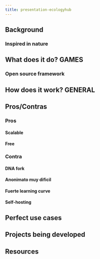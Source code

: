 ```yaml
---
title: presentation-ecologyhub
---
```


## Background
### Inspired in nature
## What does it do? GAMES
### Open source framework
###
## How does it work? GENERAL
## Pros/Contras
### Pros
#### Scalable
#### Free
### Contra
#### DNA fork
#### Anonimato muy dificil
#### Fuerte learning curve
#### Self-hosting
## Perfect use cases
## Projects being developed
## Resources
